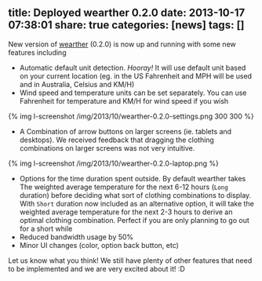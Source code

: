 title: Deployed wearther 0.2.0
date: 2013-10-17 07:38:01
share: true
categories: [news]
tags: []
---
New version of [wearther](http://wearther.cc) (0.2.0) is now up and running with some new features including

* Automatic default unit detection. *Hooray!* It will use default unit based on your current location (eg. in the US Fahrenheit and MPH will be used and in Australia, Celsius and KM/H)
* Wind speed and temperature units can be set separately. You can use Fahrenheit for temperature and KM/H for wind speed if you wish

{% img l-screenshot /img/2013/10/wearther-0.2.0-settings.png 300 300 %}

* A Combination of arrow buttons on larger screens (ie. tablets and desktops). We received feedback that dragging the clothing combinations on larger screens was not very intuitive.

{% img l-screenshot /img/2013/10/wearther-0.2.0-laptop.png %}

* Options for the time duration spent outside. By default wearther takes The weighted average temperature for the next 6-12 hours (`Long` duration) before deciding what sort of clothing combinations to display. With `Short` duration now included as an alternative option, it will take the weighted average temperature for the next 2-3 hours to derive an optimal clothing combination. Perfect if you are only planning to go out for a short while
* Reduced bandwidth usage by 50%
* Minor UI changes (color, option back button, etc)

Let us know what you think! We still have plenty of other features that need to be implemented and we are very excited about it! :D
